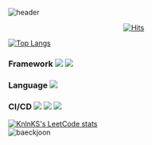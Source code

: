 ![header](https://capsule-render.vercel.app/api?type=transparent&color=auto&height=100&section=header&text=Welcome!&fontSize=20)


<center>

  [![Hits](https://hits.seeyoufarm.com/api/count/incr/badge.svg?url=https%3A%2F%2Fgithub.com%2Fbbring2&count_bg=%23FF0000&title_bg=%23000000&icon=apachecassandra.svg&icon_color=%23FF0000&title=hits&edge_flat=false)](https://hits.seeyoufarm.com)
  
</center>


[![Top Langs](https://github-readme-stats.vercel.app/api/top-langs/?username=bbring2)](https://github.com/bbring2)

### Framework <a href="https://spring.io" target="_blank"><img src="https://img.shields.io/badge/spring boot-6DB33F?style=plastic&logo=springboot&logoColor=6DB33F"/></a> <a href="https://spring.io" target="_blank"><img src="https://img.shields.io/badge/spring -6DB33F?style=plastic&logo=spring&logoColor=6DB33F"/></a> <br>

### Language <a href="https://spring.io" target="_blank"><img src="https://img.shields.io/badge/Java-DC0D15?style=plastic&logo=java&logoColor=DC0D15"/></a> <br>

### CI/CD <a href="https://spring.io" target="_blank"><img src="https://img.shields.io/badge/Jenkins-D24939?style=plastic&logo=springboot&logoColor=D24939"/></a> <a href="https://spring.io" target="_blank"><img src="https://img.shields.io/badge/Amazon AWS-232F3E?style=plastic&logo=Amazon AWS&logoColor=232F3E"/></a> <a href="https://spring.io" target="_blank"><img src="https://img.shields.io/badge/Amazon EC2-232F3E?style=plastic&logo=Amazon EC2&logoColor=232F3E"/></a> <br>

[![KnlnKS's LeetCode stats](https://leetcode-stats-six.vercel.app/?username=jennachoi27)](https://github.com/KnlnKS/leetcode-stats) <br>
![baeckjoon](http://sign.junnyland.com:8877/api/info?userId=jennachoi27)
